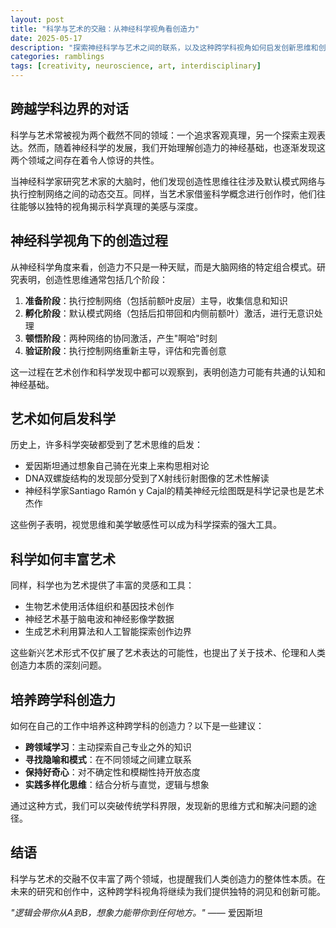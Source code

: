 ```yaml
---
layout: post
title: "科学与艺术的交融：从神经科学视角看创造力"
date: 2025-05-17
description: "探索神经科学与艺术之间的联系，以及这种跨学科视角如何启发创新思维和创造力。"
categories: ramblings
tags: [creativity, neuroscience, art, interdisciplinary]
---
```


## 跨越学科边界的对话

科学与艺术常被视为两个截然不同的领域：一个追求客观真理，另一个探索主观表达。然而，随着神经科学的发展，我们开始理解创造力的神经基础，也逐渐发现这两个领域之间存在着令人惊讶的共性。

当神经科学家研究艺术家的大脑时，他们发现创造性思维往往涉及默认模式网络与执行控制网络之间的动态交互。同样，当艺术家借鉴科学概念进行创作时，他们往往能够以独特的视角揭示科学真理的美感与深度。

## 神经科学视角下的创造过程

从神经科学角度来看，创造力不只是一种天赋，而是大脑网络的特定组合模式。研究表明，创造性思维通常包括几个阶段：

1. **准备阶段**：执行控制网络（包括前额叶皮层）主导，收集信息和知识
2. **孵化阶段**：默认模式网络（包括后扣带回和内侧前额叶）激活，进行无意识处理
3. **顿悟阶段**：两种网络的协同激活，产生"啊哈"时刻
4. **验证阶段**：执行控制网络重新主导，评估和完善创意

这一过程在艺术创作和科学发现中都可以观察到，表明创造力可能有共通的认知和神经基础。

## 艺术如何启发科学

历史上，许多科学突破都受到了艺术思维的启发：

- 爱因斯坦通过想象自己骑在光束上来构思相对论
- DNA双螺旋结构的发现部分受到了X射线衍射图像的艺术性解读
- 神经科学家Santiago Ramón y Cajal的精美神经元绘图既是科学记录也是艺术杰作

这些例子表明，视觉思维和美学敏感性可以成为科学探索的强大工具。

## 科学如何丰富艺术

同样，科学也为艺术提供了丰富的灵感和工具：

- 生物艺术使用活体组织和基因技术创作
- 神经艺术基于脑电波和神经影像学数据
- 生成艺术利用算法和人工智能探索创作边界

这些新兴艺术形式不仅扩展了艺术表达的可能性，也提出了关于技术、伦理和人类创造力本质的深刻问题。

## 培养跨学科创造力

如何在自己的工作中培养这种跨学科的创造力？以下是一些建议：

- **跨领域学习**：主动探索自己专业之外的知识
- **寻找隐喻和模式**：在不同领域之间建立联系
- **保持好奇心**：对不确定性和模糊性持开放态度
- **实践多样化思维**：结合分析与直觉，逻辑与想象

通过这种方式，我们可以突破传统学科界限，发现新的思维方式和解决问题的途径。

## 结语

科学与艺术的交融不仅丰富了两个领域，也提醒我们人类创造力的整体性本质。在未来的研究和创作中，这种跨学科视角将继续为我们提供独特的洞见和创新可能。

*"逻辑会带你从A到B，想象力能带你到任何地方。"* —— 爱因斯坦 